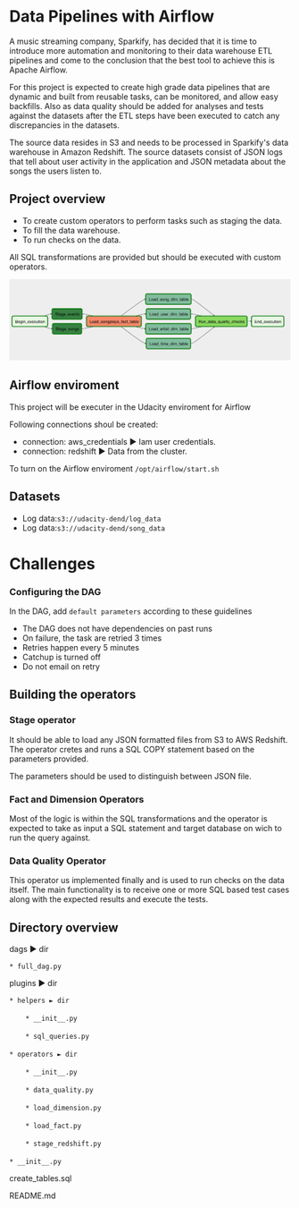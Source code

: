 # Data Pipelines with Airflow

A music streaming company, Sparkify, has decided that it is time to introduce more automation and monitoring to their data warehouse ETL pipelines and come to the conclusion that the best tool to achieve this is Apache Airflow.

For this project is expected to create high grade data pipelines that are dynamic and built from reusable tasks, can be monitored, and allow easy backfills. Also as data quality should be added for analyses and tests against the datasets after the ETL steps have been executed to catch any discrepancies in the datasets.

The source data resides in S3 and needs to be processed in Sparkify's data warehouse in Amazon Redshift. The source datasets consist of JSON logs that tell about user activity in the application and JSON metadata about the songs the users listen to.

## Project overview

* To create custom operators to perform tasks such as staging the data.
* To fill the data warehouse.
* To run checks on the data.

All SQL transformations are provided but should be executed with custom operators.

![Image](../Images/example-dag.png)

## Airflow enviroment

This project will be executer in the Udacity enviroment for Airflow

Following connections shoul be created:

* connection: aws_credentials ► Iam user credentials.
* connection: redshift ► Data from the cluster.

To turn on the Airflow enviroment <code>/opt/airflow/start.sh</code>

## Datasets

* Log data:<code>s3://udacity-dend/log_data</code>
* Log data:<code>s3://udacity-dend/song_data</code>

# Challenges

### Configuring the DAG

In the DAG, add <code>default parameters</code> according to these guidelines

* The DAG does not have dependencies on past runs
* On failure, the task are retried 3 times
* Retries happen every 5 minutes
* Catchup is turned off
* Do not email on retry

## Building the operators

### Stage operator

It should be able to load any JSON formatted files from S3 to AWS Redshift.
The operator cretes and runs a SQL COPY statement based on the parameters provided.

The parameters should be used to distinguish between JSON file.

### Fact and Dimension Operators

Most of the logic is within the SQL transformations and the operator is expected to take as input a SQL statement and target database on wich to run the query against.

### Data Quality Operator

This operator us implemented finally and is used to run checks on the data itself.
The main functionality is to receive one or more SQL based test cases along with the expected results and execute the tests.

## Directory overview

dags ► dir

    * full_dag.py

plugins ► dir

    * helpers ► dir

        * __init__.py

        * sql_queries.py

    * operators ► dir

        * __init__.py

        * data_quality.py

        * load_dimension.py

        * load_fact.py

        * stage_redshift.py

    * __init__.py

create_tables.sql 

README.md
